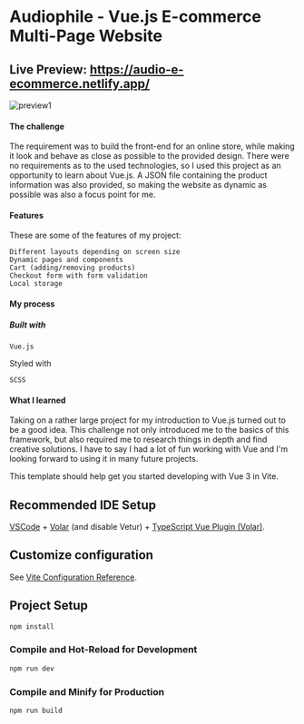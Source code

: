 # Audiophile - Vue.js E-commerce Multi-Page Website

## Live Preview: https://audio-e-ecommerce.netlify.app/

![preview1](https://github.com/mohammed-45/Audiophile/assets/113661322/13ae6dd7-59ab-433a-9b68-86e2d9c1f838)

#### The challenge

The requirement was to build the front-end for an online store, while making it look and behave as close as possible to the provided design. There were no requirements as to the used technologies, so I used this project as an opportunity to learn about Vue.js. A JSON file containing the product information was also provided, so making the website as dynamic as possible was also a focus point for me.

#### Features

These are some of the features of my project:

    Different layouts depending on screen size
    Dynamic pages and components
    Cart (adding/removing products)
    Checkout form with form validation
    Local storage

#### My process
##### Built with

    Vue.js

Styled with

    SCSS

#### What I learned
Taking on a rather large project for my introduction to Vue.js turned out to be a good idea. This challenge not only introduced me to the basics of this framework, but also required me to research things in depth and find creative solutions. I have to say I had a lot of fun working with Vue and I'm looking forward to using it in many future projects.

This template should help get you started developing with Vue 3 in Vite.

## Recommended IDE Setup

[VSCode](https://code.visualstudio.com/) + [Volar](https://marketplace.visualstudio.com/items?itemName=Vue.volar) (and disable Vetur) + [TypeScript Vue Plugin (Volar)](https://marketplace.visualstudio.com/items?itemName=Vue.vscode-typescript-vue-plugin).

## Customize configuration

See [Vite Configuration Reference](https://vitejs.dev/config/).

## Project Setup

```sh
npm install
```

### Compile and Hot-Reload for Development

```sh
npm run dev
```

### Compile and Minify for Production

```sh
npm run build
```
